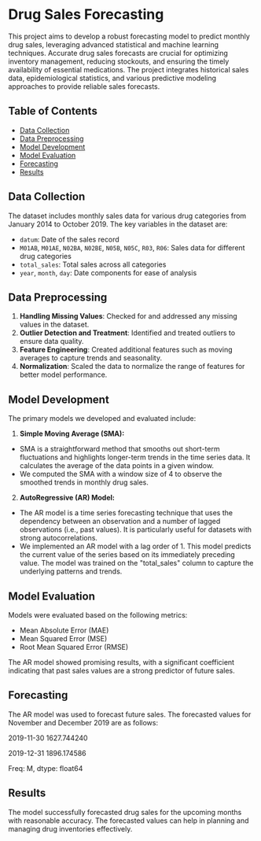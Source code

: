 # Drug Sales Forecasting

This project aims to develop a robust forecasting model to predict monthly drug sales, leveraging advanced statistical and machine learning techniques. Accurate drug sales forecasts are crucial for optimizing inventory management, reducing stockouts, and ensuring the timely availability of essential medications. The project integrates historical sales data, epidemiological statistics, and various predictive modeling approaches to provide reliable sales forecasts.

## Table of Contents

- [Data Collection](#data-collection)
- [Data Preprocessing](#data-preprocessing)
- [Model Development](#model-development)
- [Model Evaluation](#model-evaluation)
- [Forecasting](#forecasting)
- [Results](#results)

## Data Collection

The dataset includes monthly sales data for various drug categories from January 2014 to October 2019. The key variables in the dataset are:

- `datum`: Date of the sales record
- `M01AB`, `M01AE`, `N02BA`, `N02BE`, `N05B`, `N05C`, `R03`, `R06`: Sales data for different drug categories
- `total_sales`: Total sales across all categories
- `year`, `month`, `day`: Date components for ease of analysis

## Data Preprocessing

1. **Handling Missing Values**: Checked for and addressed any missing values in the dataset.
2. **Outlier Detection and Treatment**: Identified and treated outliers to ensure data quality.
3. **Feature Engineering**: Created additional features such as moving averages to capture trends and seasonality.
4. **Normalization**: Scaled the data to normalize the range of features for better model performance.

## Model Development

The primary models we developed and evaluated include:

1. **Simple Moving Average (SMA):**

- SMA is a straightforward method that smooths out short-term fluctuations and highlights longer-term trends in the time series data. It calculates the average of the data points in a given window.
- We computed the SMA with a window size of 4 to observe the smoothed trends in monthly drug sales.
  
2. **AutoRegressive (AR) Model:**

- The AR model is a time series forecasting technique that uses the dependency between an observation and a number of lagged observations (i.e., past values). It is particularly useful for datasets with strong autocorrelations.
- We implemented an AR model with a lag order of 1. This model predicts the current value of the series based on its immediately preceding value. The model was trained on the "total_sales" column to capture the underlying patterns and trends.

## Model Evaluation
Models were evaluated based on the following metrics:

- Mean Absolute Error (MAE)
- Mean Squared Error (MSE)
- Root Mean Squared Error (RMSE)

The AR model showed promising results, with a significant coefficient indicating that past sales values are a strong predictor of future sales.

## Forecasting

The AR model was used to forecast future sales. The forecasted values for November and December 2019 are as follows:

2019-11-30    1627.744240

2019-12-31    1896.174586

Freq: M, dtype: float64

## Results

The model successfully forecasted drug sales for the upcoming months with reasonable accuracy. The forecasted values can help in planning and managing drug inventories effectively.



